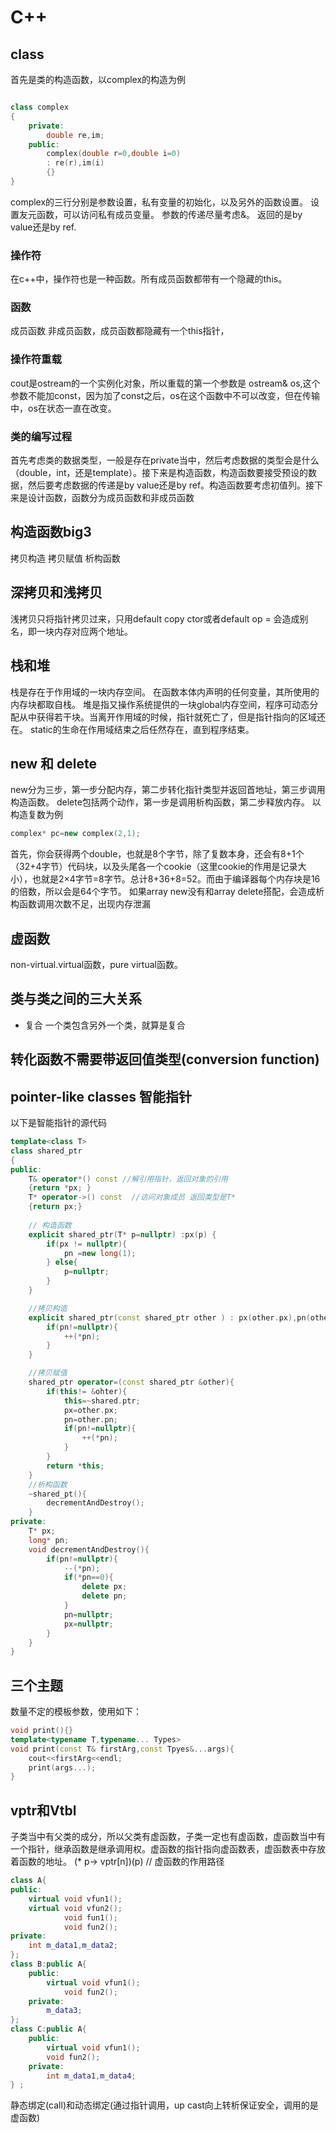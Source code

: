 # C++

## class

首先是类的构造函数，以complex的构造为例

```C++

class complex
{
    private:
        double re,im;
    public:
        complex(double r=0,double i=0)
        : re(r),im(i)
        {}
}
```

complex的三行分别是参数设置，私有变量的初始化，以及另外的函数设置。
设置友元函数，可以访问私有成员变量。
参数的传递尽量考虑&。
返回的是by value还是by ref.

### 操作符

在c++中，操作符也是一种函数。所有成员函数都带有一个隐藏的this。

### 函数

成员函数 非成员函数，成员函数都隐藏有一个this指针，

### 操作符重载

cout是ostream的一个实例化对象，所以重载的第一个参数是 ostream& os,这个参数不能加const，因为加了const之后，os在这个函数中不可以改变，但在传输中，os在状态一直在改变。

### 类的编写过程

首先考虑类的数据类型，一般是存在private当中，然后考虑数据的类型会是什么（double，int，还是template）。接下来是构造函数，构造函数要接受预设的数据，然后要考虑数据的传递是by value还是by ref。构造函数要考虑初值列。接下来是设计函数，函数分为成员函数和非成员函数

## 构造函数big3

拷贝构造 拷贝赋值 析构函数

## 深拷贝和浅拷贝

浅拷贝只将指针拷贝过来，只用default copy ctor或者default op = 会造成别名，即一块内存对应两个地址。

## 栈和堆

栈是存在于作用域的一块内存空间。 在函数本体内声明的任何变量，其所使用的内存块都取自栈。
堆是指又操作系统提供的一块global内存空间，程序可动态分配从中获得若干块。当离开作用域的时候，指针就死亡了，但是指针指向的区域还在。
static的生命在作用域结束之后任然存在，直到程序结束。

## new 和 delete

new分为三步，第一步分配内存，第二步转化指针类型并返回首地址，第三步调用构造函数。
delete包括两个动作，第一步是调用析构函数，第二步释放内存。
以构造复数为例

```C++
complex* pc=new complex(2,1);
```

首先，你会获得两个double，也就是8个字节，除了复数本身，还会有8+1个（32+4字节）代码块，以及头尾各一个cookie（这里cookie的作用是记录大小），也就是2×4字节=8字节。总计8+36+8=52。而由于编译器每个内存块是16的倍数，所以会是64个字节。
如果array new没有和array delete搭配，会造成析构函数调用次数不足，出现内存泄漏

## 虚函数

non-virtual.virtual函数，pure virtual函数。

## 类与类之间的三大关系

* 复合
一个类包含另外一个类，就算是复合

## 转化函数不需要带返回值类型(conversion function)

## pointer-like classes 智能指针

以下是智能指针的源代码

```C++
template<class T>
class shared_ptr
{
public:
    T& operator*() const //解引用指针，返回对象的引用
    {return *px; }
    T* operator->() const  //访问对象成员 返回类型是T*
    {return px;}
    
    // 构造函数
    explicit shared_ptr(T* p=nullptr) :px(p) {
        if(px != nullptr){
            pn =new long(1);
        } else{
            p=nullptr;
        }
    }

    //拷贝构造
    explicit shared_ptr(const shared_ptr other ) : px(other.px),pn(other.pn){
        if(pn!=nullptr){
            ++(*pn);
        }
    }

    //拷贝赋值
    shared_ptr operator=(const shared_ptr &other){
        if(this!= &ohter){
            this=~shared.ptr;
            px=other.px;
            pn=other.pn;
            if(pn!=nullptr){
                ++(*pn);
            }
        }
        return *this;
    }
    //析构函数
    ~shared_pt(){
        decrementAndDestroy();
    }
private:
    T* px;
    long* pn;
    void decrementAndDestroy(){
        if(pn!=nullptr){
            --(*pn);
            if(*pn==0){
                delete px;
                delete pn;
            }
            pn=nullptr;
            px=nullptr;
        }
    }
}
```

## 三个主题

数量不定的模板参数，使用如下：

```C++
void print(){}
template<typename T,typename... Types>
void print(const T& firstArg,const Tpyes&...args){
    cout<<firstArg<<endl;
    print(args...);
}
```

## vptr和Vtbl

子类当中有父类的成分，所以父类有虚函数，子类一定也有虚函数，虚函数当中有一个指针，继承函数是继承调用权。虚函数的指针指向虚函数表，虚函数表中存放着函数的地址。
(* p-> vptr[n])(p) // 虚函数的作用路径

```c++
class A{
public:
    virtual void vfun1();
    virtual void vfun2();
            void fun1();
            void fun2();
private:
    int m_data1,m_data2;
};
class B:public A{
    public:
        virtual void vfun1();
            void fun2();
    private:
        m_data3;
};
class C:public A{
    public:
        virtual void vfun1();
        void fun2();
    private:
        int m_data1,m_data4;
} ;
```

静态绑定(call)和动态绑定(通过指针调用，up cast向上转析保证安全，调用的是虚函数)
